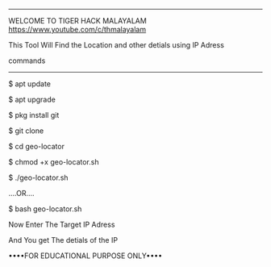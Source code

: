 *****
WELCOME TO TIGER HACK MALAYALAM
https://www.youtube.com/c/thmalayalam


This Tool Will Find the Location and other detials
using IP Adress 

commands
________

$ apt update

$ apt upgrade

$ pkg install git 

$ git clone 

$ cd geo-locator

$ chmod +x geo-locator.sh

$ ./geo-locator.sh

....OR....

$ bash geo-locator.sh

Now Enter The Target IP Adress


And You get The detials of the IP 



••••FOR EDUCATIONAL PURPOSE ONLY••••
